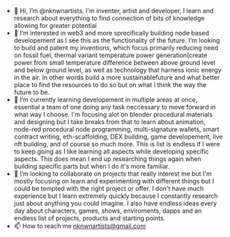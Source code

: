 - 👋 Hi, I’m @nknwnartists, I'm inventer, artist and developer, I learn and research about everything to find connection of bits of knowledge allowing for greater potential  
- 👀 I’m interested in web3 and more sprecifically building node based developement as I see this as the functionality of the future. I'm looking to build and patent my inventions, which focus primarily reducing need on fossil fuel, thermal variant temperature power generation(create power from small temperature difference between above ground level and below ground level, as well as technology that harness ionic energy in the air. In other words build a more sustainablefuture and what better place to find the resources to do so but on what I think the way the future to be.
- 🌱 I’m currently learning developement in multiple areas at once, essential a team of one doing any task neccessary to move forward in what way I choose. I'm focusing alot on blender procedural materials and designing but I take breaks from that to learn about animation, node-red procedural node programming, multi-signature wallets, smart contract writing, eth-scaffolding, DEX building, game developement, live nft building, and of course so much more. This is list is endless if I were to keep going as I like learning all aspects while developing specific aspects. This does mean I end up researching things again when building specific parts but when I do it's more familiar.
- 💞️ I’m looking to collaborate on projects that really interest me but I'm mostly focusing on learn and experimenting with different things but I could be tempted with the right project or offer. I don't have much experience but I learn extremely quickly because I constantly research just about anything you could imagine. I also have endless ideas every day about characters, games, shows, enviroments, dapps and an endless list of projects, products and starting points. 
- 📫 How to reach me nknwnartists@gmail.com

<!---
nknwnartists/nknwnartists is a ✨ special ✨ repository because its `README.md` (this file) appears on your GitHub profile.
You can click the Preview link to take a look at your changes.
--->
